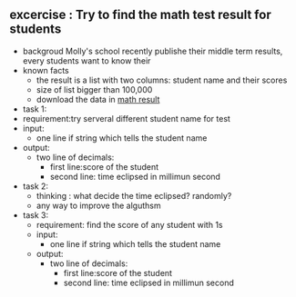 ## excercise : Try to find the math test result for students
- backgroud
  Molly's school recently publishe their middle term results, every students want to know their 
- known facts
  - the result is a list with two columns: student name and their scores
  - size of list bigger than 100,000
  - download the data in [math result]()
-  task 1:
  - requirement:try serveral different student name for test
  - input:
    - one line if string which tells the student name
  - output:
    - two line of decimals:
      -  first line:score of the student
      -  second line: time eclipsed in millimun second
- task 2:
  -  thinking : what decide the time eclipsed? randomly?
  -  any way to improve the alguthsm
- task 3:
  - requirement: find the score of any student with 1s
  - input:
    - one line if string which tells the student name
  - output:
    - two line of decimals:
      -  first line:score of the student
      -  second line: time eclipsed in millimun second
        
